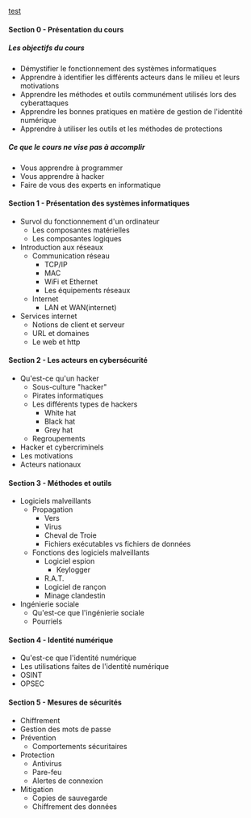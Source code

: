 [test](test.md)

#### Section 0 - Présentation du cours ####
##### Les objectifs du cours #####
- Démystifier le fonctionnement des systèmes informatiques
- Apprendre à identifier les différents acteurs dans le milieu et leurs motivations
- Apprendre les méthodes et outils communément utilisés lors des cyberattaques
- Apprendre les bonnes pratiques en matière de gestion de l'identité numérique
- Apprendre à utiliser les outils et les méthodes de protections
##### Ce que le cours ne vise pas à accomplir #####
- Vous apprendre à programmer
- Vous apprendre à hacker
- Faire de vous des experts en informatique
#### Section 1 - Présentation des systèmes informatiques ####
-  Survol du fonctionnement d'un ordinateur
	- Les composantes matérielles
	- Les composantes logiques
- Introduction aux réseaux
	- Communication réseau
		- TCP/IP
		- MAC
		- WiFi et Ethernet
		- Les équipements réseaux
	- Internet
		- LAN et WAN(internet)
- Services internet
	- Notions de client et serveur
	- URL et domaines
	- Le web et http
#### Section 2 - Les acteurs en cybersécurité ####
- Qu'est-ce qu'un hacker
	- Sous-culture "hacker"
	- Pirates informatiques
	- Les différents types de hackers
		- White hat
		- Black hat 
		- Grey hat
	- Regroupements
- Hacker et cybercriminels
- Les motivations
- Acteurs nationaux
#### Section 3 - Méthodes et outils ####
- Logiciels malveillants
	- Propagation
		- Vers
		- Virus
		- Cheval de Troie
		- Fichiers exécutables vs fichiers de données
	- Fonctions des logiciels malveillants
		- Logiciel espion
			- Keylogger
		- R.A.T.
		- Logiciel de rançon
		- Minage clandestin
- Ingénierie sociale
	- Qu'est-ce que l'ingénierie sociale
	- Pourriels
#### Section 4 - Identité numérique ####
- Qu'est-ce que l'identité numérique
- Les utilisations faites de l'identité numérique
- OSINT
- OPSEC
#### Section 5 - Mesures de sécurités ####
- Chiffrement
- Gestion des mots de passe
- Prévention
	- Comportements sécuritaires
- Protection
	- Antivirus
	- Pare-feu
	- Alertes de connexion
- Mitigation
	- Copies de sauvegarde
	- Chiffrement des données